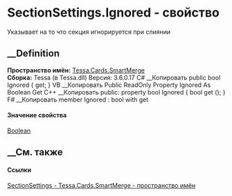 # SectionSettings.Ignored - свойство
Указывает на то что секция игнорируется при слиянии
## __Definition
 **Пространство имён:** [Tessa.Cards.SmartMerge](N_Tessa_Cards_SmartMerge.htm)  
 **Сборка:** Tessa (в Tessa.dll) Версия: 3.6.0.17
C# __Копировать
     public bool Ignored { get; }
VB __Копировать
     Public ReadOnly Property Ignored As Boolean
    	Get
C++ __Копировать
     public:
    property bool Ignored {
    	bool get ();
    }
F# __Копировать
     member Ignored : bool with get
#### Значение свойства
[Boolean](https://learn.microsoft.com/dotnet/api/system.boolean)
##  __См. также
#### Ссылки
[SectionSettings - ](T_Tessa_Cards_SmartMerge_SectionSettings.htm)
[Tessa.Cards.SmartMerge - пространство имён](N_Tessa_Cards_SmartMerge.htm)
